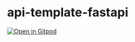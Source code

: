 # api-template-fastapi

[![Open in Gitpod](https://gitpod.io/button/open-in-gitpod.svg)](https://gitpod.io/#https://github.com/vksepm/api-template-fastapi)
